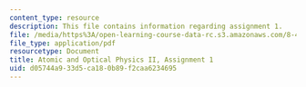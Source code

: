 ```yaml
---
content_type: resource
description: This file contains information regarding assignment 1.
file: /media/https%3A/open-learning-course-data-rc.s3.amazonaws.com/8-422-atomic-and-optical-physics-ii-spring-2013/d05744a933d5ca180b89f2caa6234695_MIT8_422S13_hw1.pdf
file_type: application/pdf
resourcetype: Document
title: Atomic and Optical Physics II, Assignment 1
uid: d05744a9-33d5-ca18-0b89-f2caa6234695
---
```

